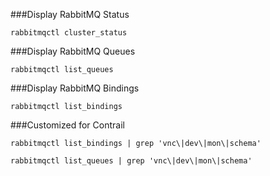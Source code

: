 ###Display RabbitMQ Status 
```
rabbitmqctl cluster_status
```

###Display RabbitMQ Queues  
```
rabbitmqctl list_queues
```

###Display RabbitMQ Bindings  
```
rabbitmqctl list_bindings
```

###Customized for Contrail 
```
rabbitmqctl list_bindings | grep 'vnc\|dev\|mon\|schema'
```
```
rabbitmqctl list_queues | grep 'vnc\|dev\|mon\|schema'
```
